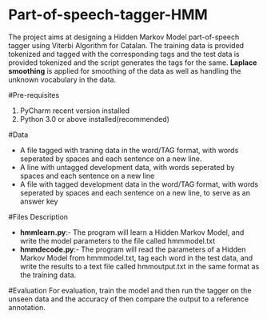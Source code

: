 # Part-of-speech-tagger-HMM
The project aims at designing a Hidden Markov Model part-of-speech tagger using Viterbi Algorithm for Catalan. The training data is provided tokenized and tagged with the corresponding tags and the test data is provided tokenized and the script generates the tags for the same. **Laplace smoothing** is applied for smoothing of the data as well as handling the unknown vocabulary in the data.


#Pre-requisites
1. PyCharm recent version installed
2. Python 3.0 or above installed(recommended)


#Data

* A file tagged with traning data in the word/TAG format, with words seperated by spaces and each sentence on a new line.
* A line with untagged development data, with words seperated by spaces and each sentence on a new line
* A file with tagged development data in the word/TAG format, with words seperated by spaces and each sentence on a new line, to serve as an answer key

#Files Description

* **hmmlearn.py**:- The program will learn a Hidden Markov Model, and write the model parameters to the file called hmmmodel.txt
* **hmmdecode.py**:- The program will read the parameters of a Hidden Markov Model from hmmmodel.txt, tag each word in the test data, and write the results to a text file called hmmoutput.txt in the same format as the training data.


#Evaluation
For evaluation, train the model and then run the tagger on the unseen data and the accuracy of then compare the output to a reference annotation.



